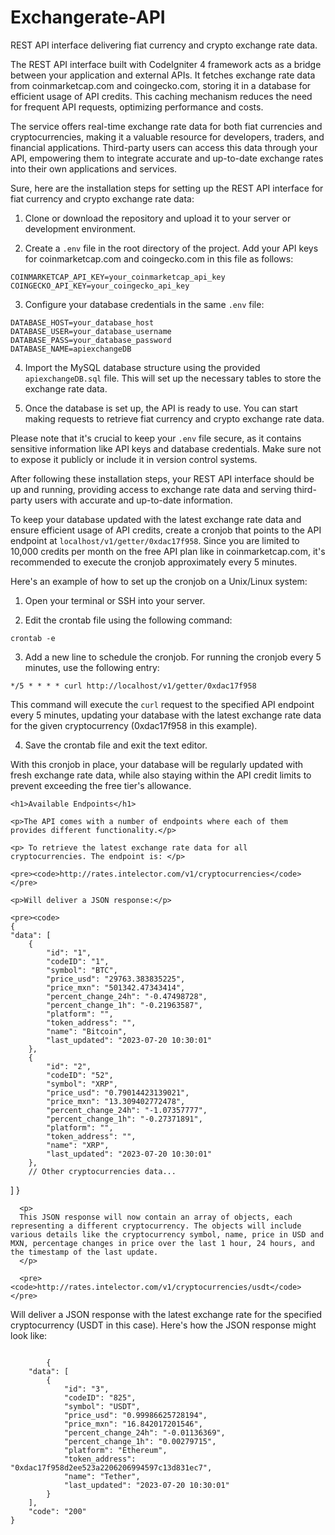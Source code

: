 # Exchangerate-API
REST API interface delivering fiat currency and crypto exchange rate data.

The REST API interface built with CodeIgniter 4 framework acts as a bridge between your application and external APIs. It fetches exchange rate data from coinmarketcap.com and coingecko.com, storing it in a database for efficient usage of API credits. This caching mechanism reduces the need for frequent API requests, optimizing performance and costs.

The service offers real-time exchange rate data for both fiat currencies and cryptocurrencies, making it a valuable resource for developers, traders, and financial applications. Third-party users can access this data through your API, empowering them to integrate accurate and up-to-date exchange rates into their own applications and services. 



Sure, here are the installation steps for setting up the REST API interface for fiat currency and crypto exchange rate data:

1. Clone or download the repository and upload it to your server or development environment.

2. Create a `.env` file in the root directory of the project. Add your API keys for coinmarketcap.com and coingecko.com in this file as follows:
```
COINMARKETCAP_API_KEY=your_coinmarketcap_api_key
COINGECKO_API_KEY=your_coingecko_api_key
```

3. Configure your database credentials in the same `.env` file:
```
DATABASE_HOST=your_database_host
DATABASE_USER=your_database_username
DATABASE_PASS=your_database_password
DATABASE_NAME=apiexchangeDB
```

4. Import the MySQL database structure using the provided `apiexchangeDB.sql` file. This will set up the necessary tables to store the exchange rate data.

5. Once the database is set up, the API is ready to use. You can start making requests to retrieve fiat currency and crypto exchange rate data.

Please note that it's crucial to keep your `.env` file secure, as it contains sensitive information like API keys and database credentials. Make sure not to expose it publicly or include it in version control systems.

After following these installation steps, your REST API interface should be up and running, providing access to exchange rate data and serving third-party users with accurate and up-to-date information.

To keep your database updated with the latest exchange rate data and ensure efficient usage of API credits, create a cronjob that points to the API endpoint at `localhost/v1/getter/0xdac17f958`. Since you are limited to 10,000 credits per month on the free API plan like in coinmarketcap.com, it's recommended to execute the cronjob approximately every 5 minutes.

Here's an example of how to set up the cronjob on a Unix/Linux system:

1. Open your terminal or SSH into your server.

2. Edit the crontab file using the following command:
```
crontab -e
```

3. Add a new line to schedule the cronjob. For running the cronjob every 5 minutes, use the following entry:
```
*/5 * * * * curl http://localhost/v1/getter/0xdac17f958
```
This command will execute the `curl` request to the specified API endpoint every 5 minutes, updating your database with the latest exchange rate data for the given cryptocurrency (0xdac17f958 in this example).

4. Save the crontab file and exit the text editor.

With this cronjob in place, your database will be regularly updated with fresh exchange rate data, while also staying within the API credit limits to prevent exceeding the free tier's allowance.

<section>

    <h1>Available Endpoints</h1>

    <p>The API comes with a number of endpoints where each of them provides different functionality.</p>

    <p> To retrieve the latest exchange rate data for all cryptocurrencies. The endpoint is: </p> 

    <pre><code>http://rates.intelector.com/v1/cryptocurrencies</code></pre>

    <p>Will deliver a JSON response:</p>
    
    <pre><code> 
    {
    "data": [
        {
            "id": "1",
            "codeID": "1",
            "symbol": "BTC",
            "price_usd": "29763.383835225",
            "price_mxn": "501342.47343414",
            "percent_change_24h": "-0.47498728",
            "percent_change_1h": "-0.21963587",
            "platform": "",
            "token_address": "",
            "name": "Bitcoin",
            "last_updated": "2023-07-20 10:30:01"
        },
        {
            "id": "2",
            "codeID": "52",
            "symbol": "XRP",
            "price_usd": "0.79014423139021",
            "price_mxn": "13.309402772478",
            "percent_change_24h": "-1.07357777",
            "percent_change_1h": "-0.27371891",
            "platform": "",
            "token_address": "",
            "name": "XRP",
            "last_updated": "2023-07-20 10:30:01"
        },
        // Other cryptocurrencies data...
  ]
}
      </code></pre>   

      <p> 
      This JSON response will now contain an array of objects, each representing a different cryptocurrency. The objects will include various details like the cryptocurrency symbol, name, price in USD and MXN, percentage changes in price over the last 1 hour, 24 hours, and the timestamp of the last update.
      </p>

      <pre><code>http://rates.intelector.com/v1/cryptocurrencies/usdt</code></pre>


   <p>    Will deliver a JSON response with the latest exchange rate for the specified cryptocurrency (USDT in this case). Here's how the JSON response might look like:
  </p>
        <pre><code>
        {
    "data": [
        {
            "id": "3",
            "codeID": "825",
            "symbol": "USDT",
            "price_usd": "0.99986625728194",
            "price_mxn": "16.842017201546",
            "percent_change_24h": "-0.01136369",
            "percent_change_1h": "0.00279715",
            "platform": "Ethereum",
            "token_address": "0xdac17f958d2ee523a2206206994597c13d831ec7",
            "name": "Tether",
            "last_updated": "2023-07-20 10:30:01"
        }
    ],
    "code": "200"
}

</code></pre>

</section>

